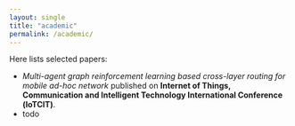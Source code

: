 ```yaml
---
layout: single
title: "academic"
permalink: /academic/
---
```


Here lists selected papers:

- *Multi-agent graph reinforcement learning based cross-layer routing for mobile ad-hoc network* published on **Internet of Things, Communication and Intelligent Technology International Conference (loTCIT)**.
- todo
